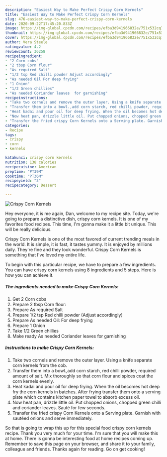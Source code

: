 ```yaml
---
description: "Easiest Way to Make Perfect Crispy Corn Kernels"
title: "Easiest Way to Make Perfect Crispy Corn Kernels"
slug: 476-easiest-way-to-make-perfect-crispy-corn-kernels
date: 2020-09-22T17:45:20.833Z
image: https://img-global.cpcdn.com/recipes/efba3d941966832e/751x532cq70/crispy-corn-kernels-recipe-main-photo.jpg
thumbnail: https://img-global.cpcdn.com/recipes/efba3d941966832e/751x532cq70/crispy-corn-kernels-recipe-main-photo.jpg
cover: https://img-global.cpcdn.com/recipes/efba3d941966832e/751x532cq70/crispy-corn-kernels-recipe-main-photo.jpg
author: Vera Steele
ratingvalue: 4.2
reviewcount: 36258
recipeingredient:
- "2 Corn cobs"
- "2 tbsp Corn flour"
- "As required Salt"
- "1/2 tsp Red chilli powder Adjust accordingly"
- "As needed Oil For deep frying"
- "1 Onion"
- "1/2 Green chillies"
- "As needed Coriander leaves  for garnishing"
recipeinstructions:
- "Take two cornels and remove the outer layer. Using a knife separate corn kernels from the cob."
- "Transfer them into a bowl.,add corn starch, red chilli powder, required amount of salt. Mix thoroughly so that corn flour and spices coat the corn kernels evenly."
- "Heat kadai and pour oil for deep frying. When the oil becomes hot deep fry the corn kernels in batches. After frying transfer them onto a serving plate which contains kitchen paper towel to absorb excess oil."
- "Now heat pan, drizzle little oil. Put chopped onions, chopped green chilli and coriander leaves. Sauté for few seconds."
- "Transfer the fried crispy Corn Kernels onto a Serving plate. Garnish with sautéed onions and serve immediately."
categories:
- Recipe
tags:
- crispy
- corn
- kernels

katakunci: crispy corn kernels 
nutrition: 138 calories
recipecuisine: American
preptime: "PT39M"
cooktime: "PT36M"
recipeyield: "3"
recipecategory: Dessert

---
```



![Crispy Corn Kernels](https://img-global.cpcdn.com/recipes/efba3d941966832e/751x532cq70/crispy-corn-kernels-recipe-main-photo.jpg)

Hey everyone, it is me again, Dan, welcome to my recipe site. Today, we're going to prepare a distinctive dish, crispy corn kernels. It is one of my favorites food recipes. This time, I'm gonna make it a little bit unique. This will be really delicious.



Crispy Corn Kernels is one of the most favored of current trending meals in the world. It is simple, it is fast, it tastes yummy. It is enjoyed by millions daily. They're fine and they look wonderful. Crispy Corn Kernels is something that I've loved my entire life.


To begin with this particular recipe, we have to prepare a few ingredients. You can have crispy corn kernels using 8 ingredients and 5 steps. Here is how you can achieve it.

<!--inarticleads1-->

##### The ingredients needed to make Crispy Corn Kernels:

1. Get 2 Corn cobs
1. Prepare 2 tbsp Corn flour:
1. Prepare As required Salt
1. Prepare 1/2 tsp Red chilli powder (Adjust accordingly)
1. Prepare As needed Oil: For deep frying
1. Prepare 1 Onion
1. Take 1/2 Green chillies
1. Make ready As needed Coriander leaves  for garnishing




<!--inarticleads2-->

##### Instructions to make Crispy Corn Kernels:

1. Take two cornels and remove the outer layer. Using a knife separate corn kernels from the cob.
1. Transfer them into a bowl.,add corn starch, red chilli powder, required amount of salt. Mix thoroughly so that corn flour and spices coat the corn kernels evenly.
1. Heat kadai and pour oil for deep frying. When the oil becomes hot deep fry the corn kernels in batches. After frying transfer them onto a serving plate which contains kitchen paper towel to absorb excess oil.
1. Now heat pan, drizzle little oil. Put chopped onions, chopped green chilli and coriander leaves. Sauté for few seconds.
1. Transfer the fried crispy Corn Kernels onto a Serving plate. Garnish with sautéed onions and serve immediately.




So that is going to wrap this up for this special food crispy corn kernels recipe. Thank you very much for your time. I'm sure that you will make this at home. There is gonna be interesting food at home recipes coming up. Remember to save this page on your browser, and share it to your family, colleague and friends. Thanks again for reading. Go on get cooking!
